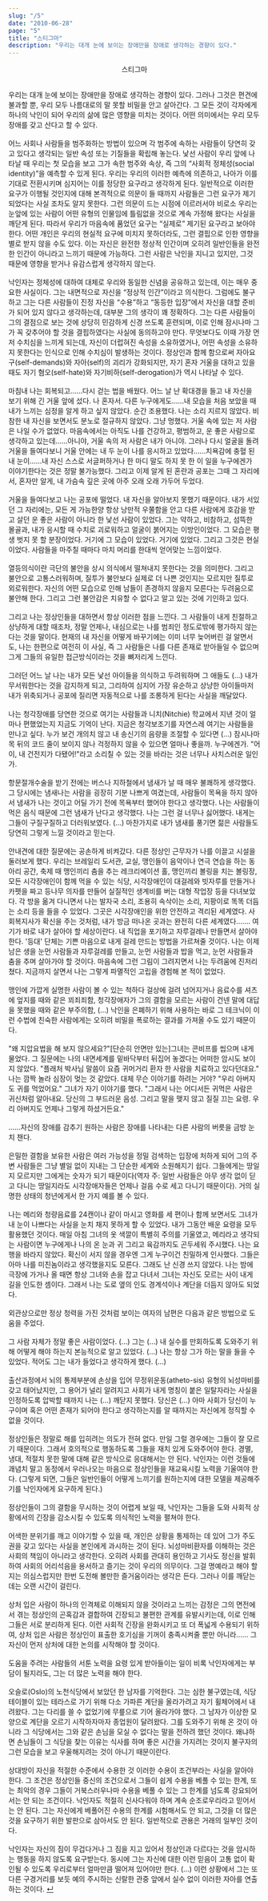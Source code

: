 ```yaml
---
slug: "/5"
date: "2010-06-28"
page: "5"
title: "스티그마"
description: "우리는 대개 눈에 보이는 장애만을 장애로 생각하는 경향이 있다."
---
```


<div style="text-align: center">
  <span class="post-line">
    스티그마
  </span>
</div>

<br>

우리는 대개 눈에 보이는 장애만을 장애로 생각하는 경향이 있다. 그러나 그것은 편견에 불과할 뿐, 우리 모두 나름대로의 말 못할 비밀을 안고 살아간다. 그 모든 것이 각자에게 하나의 낙인이 되어 우리의 삶에 많은 영향을 미치는 것이다. 어떤 의미에서는 우리 모두 장애를 갖고 산다고 할 수 있다.
<br><br>
어느 사회나 사람들을 범주화하는 방법이 있으며 각 범주에 속하는 사람들이 당연히 갖고 있다고 생각되는 일반 속성 또는 기질들을 확립해 놓는다. 낯선 사람이 우리 앞에 나타날 때 우리는 첫 모습을 보고 그가 속한 범주와 속상, 즉 그의 “사회적 정체성(social identity)”을 예측할 수 있게 된다. 우리는 우리의 이러한 예측에 의존하고, 나아가 이를 기대로 전환시키며 심지어는 이를 정당한 요구라고 생각하게 된다.
일반적으로 이러한 요구가 이행될 것인지에 대해 본격적으로 의문이 들 때까지 사람들은 그런 요구가 제기되었다는 사실 조차도 알지 못한다. 그런 의문이 드는 시점에 이르러서야 비로소 우리는 눈앞에 있는 사람이 어떤 유형의 인물임에 틀림없을 것으로 계속 가정해 왔다는 사실을 깨닫게 된다. 따라서 우리가 마음속에 품었던 요구는 “실제로” 제기된 요구라고 보아야 한다.
어떤 개인은 우리의 현실적 요구에 미치지 못하더라도, 그런 결핍으로 인한 영향을 별로 받지 않을 수도 있다. 이는 자신은 완전한 정상적 인간이며 오히려 일반인들을 완전한 인간이 아니라고 느끼기 때문에 가능하다. 그런 사람은 낙인을 지니고 있지만, 그것 때문에 영향을 받거나 유감스럽게 생각하지 않는다.
<br><br>
낙인자는 정체성에 대하여 대체로 우리와 동일한 신념을 공유하고 있는데, 이는 매우 중요한 사실이다. 그는 내면적으로 자신을 “정상적 인간”이라고 의식한다. 그럼에도 불구하고 그는 다른 사람들이 진정 자신을 “수용”하고 “동등한 입장”에서 자신을 대할 준비가 되어 있지 않다고 생각하는데, 대부분 그의 생각이 꽤 정확하다.
그는 다른 사람들이 그의 결점으로 보는 것에 상당히 민감하게 신경 쓰도록 훈련되며, 이로 인해 잠시나마 그가 꼭 갖추어야 할 것을 결핍하였다는 사실에 동의하고야 만다. 무엇보다도 이때 가장 먼저 수치심을 느끼게 되는데, 자신이 더럽혀진 속성을 소유하였거나, 어떤 속성을 소유하지 못한다는 인식으로 인해 수치심이 발생하는 것이다.
정상인과 함께 함으로써 자아요구(self-demands)와 자아(self)의 괴리가 강화되지만, 자기 혼자 거울을 대하고 있을 때도 자기 혐오(self-hate)와 자기비하(self-derogation)가 역시 나타날 수 있다.
<br><br>
마침내 나는 회복되고……다시 걷는 법을 배웠다. 어느 날 난 확대경을 들고 내 자신을 보기 위해 긴 거울 앞에 섰다. 나 혼자서. 다른 누구에게도……내 모습을 처음 보았을 때 내가 느끼는 심정을 알게 하고 싶지 않았다. 순간 조용했다. 나는 소리 지르지 않았다. 비참한 내 자신을 보면서도 분노로 절규하지 않았다. 그냥 멍했다. 거울 속에 있는 저 사람은 나일 수가 없었다. 마음속에서는 아직도 나를 건강하고, 평범하고, 운 좋은 사람으로 생각하고 있는데……아니야, 거울 속의 저 사람은 내가 아니야. 그러나 다시 얼굴을 돌려 거울을 들여다보니 거울 안에는 내 두 눈이 나를 응시하고 있었다……치욕감에 충혈 된 내 눈이……내 자신 스스로 서글퍼하거나 한 마디 말도 하지 못 한 이 일을 누구에겐가 이야기한다는 것은 정말 불가능했다. 그리고 이제 알게 된 혼란과 공포는 그때 그 자리에서, 혼자만 알게, 내 가슴속 깊은 곳에 아주 오래 오래 가두어 두었다.
<br><br>
거울을 들여다보고 나는 공포에 떨었다. 내 자신을 알아보지 못했기 때문이다. 내가 서있던 그 자리에는, 모든 게 가능한양 항상 낭만적 우쭐함을 안고 다른 사람에게 호감을 받고 살던 운 좋은 사람이 아니라 한 낯선 사람이 있었다. 그는 약하고, 비참하고, 섬뜩한 몰골과, 내가 응시할 때 수치로 괴로워하고 얼굴이 붉어지는 이방인이었다. 그 모습은 평생 벗지 못 할 분장이었다. 거기에 그 모습이 있었다. 거기에 있었다. 그리고 그것은 현실이었다. 사람들을 마주칠 때마다 마치 머리를 한대씩 얻어맞는 느낌이었다.
<br><br>
열등의식이란 극단의 불안을 상시 의식에서 떨쳐내지 못한다는 것을 의미한다. 그리고 불안으로 고통스러워하며, 질투가 불안보다 실제로 더 나쁜 것인지는 모르지만 질투로 외로워한다. 자신의 어떤 모습으로 인해 남들이 존경하지 않을지 모른다는 두려움으로 불안해 한다. 그리고 그런 불안감은 치유할 수 없다고 알고 있는 것에 기인하고 있다.
<br><br>
그리고 나는 정상인들을 대하면서 항상 이러한 점을 느낀다. 그 사람들이 내게 친절하고 상냥하게 대할 때조차, 정말 언제나, 내심으로는 나를 범죄인 정도로밖에 평가하지 않는다는 것을 말이다. 현재의 내 자신을 어떻게 바꾸기에는 이미 너무 늦어버린 걸 알면서도, 나는 한편으로 여전히 이 사실, 즉 그 사람들은 나를 다른 존재로 받아들일 수 없으며 그게 그들의 유일한 접근방식이라는 것을 뼈저리게 느낀다.
<br><br>
그러던 어느 날 나는 내가 모든 낯선 아이들을 의식하고 두려워하며 그 애들도 (…) 내가 무서워한다는 것을 감지하게 되고, 그리하여 심지어 가장 유순하고 상냥한 아이들마저 내가 위축되거나 공포에 질리면 자동적으로 나를 조롱하게 된다는 사실을 깨달았다.
<br><br>
나는 청각장애를 당연한 것으로 여기는 사람들과 니치(Nitchie) 학교에서 지낸 것이 얼마나 편했었는지 지금도 기억이 난다. 지금은 청각보조기를 자연스레 여기는 사람들을 만나고 싶다. 누가 보건 개의치 않고 내 송신기의 음량을 조절할 수 있다면 (…) 잠시나마 목 뒤의 코드 줄이 보이지 않나 걱정하지 않을 수 있으면 얼마나 좋을까. 누구에겐가. "어이, 내 건전지가 다됐어!"라고 소리칠 수 있는 것을 바라는 것은 너무나 사치스러운 일인가.
<br><br>
항문절개수술을 받기 전에는 버스나 지하철에서 냄새가 날 때 매우 불쾌하게 생각했다. 그 당시에는 냄새나는 사람을 굉장히 기분 나쁘게 여겼는데, 사람들이 목욕을 하지 않아서 냄새가 나는 것이고 어딜 가기 전에 목욕부터 했어야 한다고 생각했다. 나는 사람들이 먹은 음식 때문에 그런 냄새가 난다고 생각했다. 나는 그런 걸 너무나 싫어했다. 내게는 그들이 구질구질하고 더러워보였다. (…) 마찬가지로 내가 냄새를 풍기면 젊은 사람들도 당연히 그렇게 느낄 것이라고 믿는다.
<br><br>
안내견에 대한 질문에는 공손하게 비켜갔다. 다른 정상인 근무자가 나를 이끌고 시설을 둘러보게 했다. 우리는 브레일리 도서관, 교실, 맹인들이 음악이나 연극 연습을 하는 동아리 공간, 축제 때 맹인끼리 춤을 추는 레크리에이션 홀, 맹인끼리 볼링을 치는 볼링장, 모든 시각장애인이 함께 먹을 수 있는 식당, 시각장애인이 대걸레와 빗자루를 만들거나 카펫을 짜고 등나무 의자를 만들어 실질적인 생계비를 버는 대형 작업장 등을 다녀보았다. 각 방을 옮겨 다니면서 나는 발자국 소리, 조용히 속삭이는 소리, 지팡이로 똑똑 더듬는 소리 등을 들을 수 있었다. 그곳은 시각장애인을 위한 안전하고 격리된 세계였다. 사회복지사가 확신을 주는 것처럼, 내가 방금 떠나온 곳과는 완전히 다른 세계였다…….
여기가 바로 내가 살아야 할 세상이란다. 내 직업을 포기하고 자루걸레나 만들면서 살아야 한다. '등대' 단체는 기쁜 마음으로 내게 걸레 만드는 방법을 가르쳐줄 것이다. 나는 이제 남은 생을 눈먼 사람들과 자루걸레를 만들고, 눈먼 사람들과 밥을 먹고, 눈먼 사람들과 춤을 추며 살아가야 할 것이다. 마음속에 그런 그림이 그려지면서 나는 두려움에 진저리쳤다. 지금까지 살면서 나는 그렇게 파멸적인 고립을 경험해 본 적이 없었다.
<br><br>
맹인에 가깝게 실명한 사람이 볼 수 있는 척하다 걸상에 걸려 넘어지거나 음료수를 셔츠에 엎지를 때와 같은 꾀죄죄함, 청각장애자가 그의 결함을 모르는 사람이 건넨 말에 대답을 못했을 때와 같은 부주의함, (…) 낙인을 은폐하기 위해 사용하는 바로 그 테크닉이 이런 수법에 친숙한 사람에게는 오히려 비밀을 폭로하는 결과를 가져올 수도 있기 때문이다.
<br><br>
"왜 지압요법을 해 보지 않으세요?"[단순히 안면만 있는]그녀는 콘비프를 씹으며 내게 물었다. 그 질문에는 나의 내면세계를 밑바닥부터 뒤집어 놓겠다는 어떠한 암시도 보이지 않았다. "플래처 박사님 말씀이 요즘 귀머거리 환자 한 사람을 치료하고 있다던대요."
나는 깜짝 놀라 심장이 멎는 것 같았다. 대체 무슨 이야기를 하려는 거야?
"우리 아버지도 귀를 먹었어요." 그녀가 자기 이야기를 했다. "그래서 나는 어디서든 귀먹은 사람은 귀신처럼 알아내요. 당신의 그 부드러운 음성. 그리고 말을 맺지 않고 질질 끄는 요령. 우리 아버지도 언제나 그렇게 하셨거든요."
<br><br>
……자신의 장애를 감추기 원하는 사람은 장애를 나타내는 다른 사람의 버릇을 금방 눈치 챈다.
<br><br>
은밀한 결함을 보유한 사람은 여러 가능성을 정밀 검색하는 입장에 처하게 되어 그의 주변 사람들은 그냥 별일 없이 지내는 그 단순한 세계와 소원해지기 쉽다. 그들에게는 땅일지 모르지만 그에게는 숫자가 되기 때문이다(역자 주: 일반 사람들은 아무 생각 없이 딛고 다니는 땅일지라도 시각장애자들은 언제나 걸음 수로 세고 다니기 때문이다). 거의 실명한 상태의 청년에게서 한 가지 예를 볼 수 있다.
<br><br>
나는 메리와 청량음료를 24캔이나 같이 마시고 영화를 세 편이나 함께 보면서도 그녀가 내 눈이 나쁘다는 사실을 눈치 채지 못하게 할 수 있었다. 내가 그동안 배운 요령을 모두 활용했던 것이다. 매일 아침 그녀의 옷 색깔이 특별히 주의를 기울였고, 메리라고 생각되는 사람이면 누구에게나 나의 온 눈과 귀 그리고 육감까지도 곤두세워 주시했다. 나는 요행을 바라지 않았다. 확신이 서지 않을 경우엔 그게 누구이건 친밀하게 인사했다. 그들은 아마 나를 미친놈이라고 생각했을지도 모른다. 그래도 난 신경 쓰지 않았다. 나는 밤에 극장에 가거나 올 때면 항상 그녀와 손을 잡고 다녀서 그녀는 자신도 모르는 사이 내게 길을 인도한 셈이다. 그래서 나는 도로 옆의 인도 경계석이나 계단을 더듬지 않아도 되었다.
<br><br>
외관상으로만 정상 청력을 가진 것처럼 보이는 여자의 남편은 다음과 같은 방법으로 도움을 주었다.
<br><br>
그 사람 자체가 정말 좋은 사람이었다. (…) 그는 (…) 내 실수를 만회하도록 도와주기 위해 어떻게 해야 하는지 본능적으로 알고 있었다. (…) 나는 항상 그가 하는 말을 들을 수 있었다. 적어도 그는 내가 들었다고 생각하게 했다. (…)
<br><br>
출산과정에서 뇌의 통제부분에 손상을 입어 무정위운동(atheto-sis) 유형의 뇌성마비를 갖고 태어났지만, 그 용어가 널리 알려지고 사회가 내게 명칭이 붙은 일탈자라는 사실을 인정하도록 압박할 때까지 나는 (…) 깨닫지 못했다. 당신은 (…) 아마 사회가 당신이 누구이며 혹은 어떤 존재가 되어야 한다고 생각하는지를 알 때까지는 자신에게 정직할 수 없을 것이다.
<br><br>
정상인들은 정말로 해를 입히려는 의도가 전혀 없다. 만일 그럴 경우에는 그들이 잘 모르기 때문이다. 그래서 호의적으로 행동하도록 그들을 재치 있게 도와주어야 한다. 경멸, 냉대, 적절치 못한 말에 대해 같은 방식으로 응대해서는 안 된다. 낙인자는 이런 것들에 괘념치 말고 동정에서 우러나오는 마음으로 정상인들을 재교육시킬 노력을 기울여야 한다. (그렇게 되면, 그들은 일반인들이 어떻게 느끼기를 원하는지에 대한 모델을 제공해주기를 낙인자에게 요구하게 된다.)
<br><br>
정상인들이 그의 결함을 무시하는 것이 어렵게 보일 때, 낙인자는 그들을 도와 사회적 상황에서의 긴장을 감소시킬 수 있도록 의식적인 노력을 펼쳐야 한다.
<br><br>
어색한 분위기를 깨고 이야기할 수 있을 때, 개인은 상황을 통제하는 데 있어 그가 주도권을 갖고 있다는 사실을 본인에게 과시하는 것이 된다.
뇌성마비환자를 이해하는 것은 사회의 책임이 아니라고 생각한다. 오히려 사회를 관대히 용인하고 기사도 정신을 발휘하여 사회의 어리석음을 용서하고 즐기는 것이 우리의 의무이다. 그걸 명예라고 해야 할지는 의심스럽지만 한번 도전해 볼만한 즐거움이라는 생각은 든다. 그러나 이를 깨닫는 데는 오랜 시간이 걸린다.
<br><br>
상처 입은 사람이 하나의 인격체로 이해되지 않을 것이라고 느끼는 감정은 그의 면전에서 겪는 정상인의 곤혹감과 결합하여 긴장되고 불편한 관계를 유발시키는데, 이로 인해 그들은 서로 분리하게 된다. 이런 사회적 긴장을 완화시키고 또 더 폭넓게 수용되기 위하여, 상처 입은 사람은 정상인이 표출한 호기심을 기꺼이 충족시켜줄 뿐만 아니라...... 그 자신이 먼저 상처에 대한 논의를 시작해야 할 것이다.
<br><br>
도움을 주려는 사람들의 서툰 노력을 요령 있게 받아들이는 일이 비록 낙인자에게는 부담이 될지라도, 그는 더 많은 노력을 해야 한다.
<br><br>
오슬로(Oslo)의 노천식당에서 보았던 한 남자를 기억한다. 그는 심한 불구였는데, 식당 테이블이 있는 테라스로 가기 위해 다소 가파른 계단을 올라가려고 자기 휠체어에서 내려왔다. 그는 다리를 쓸 수 없었기에 무릎으로 기어 올라가야 했다. 그 남자가 이상한 모양으로 계단을 오르기 시작하자마자 종업원이 달려왔다. 그를 도와주기 위해 온 것이 아니라 그 식당에서는 그와 같은 손님을 모실 수 없다는 말을 전하려 했던 것이다. 왜냐하면 손님들이 그 식당을 찾는 이유는 식사를 하며 좋은 시간을 가지려는 것이지 불구자의 그런 모습을 보고 우울해지려는 것이 아니기 때문이란다.
<br><br>
상대방이 자신을 적절한 수준에서 수용한 것 이러한 수용이 조건부라는 사실을 알아야 한다. 그 조건은 정상인들 중신의 조건으로서 그들이 쉽게 수용을 베풀 수 있는 한계, 또는 최악의 경우 그들이 거북스러우나마 수용을 베풀 수 있는 그 한계를 넘도록 강요되어서는 안 되는 조건이다. 낙인자도 적절히 신사다워야 하며 계속 순조로우리라고 믿어서는 안 된다. 그는 자신에게 베풀어진 수용의 한계를 시험해서도 안 되고, 그것을 더 많은 것을 요구하기 위한 발판으로 삼아서도 안 된다. 일반적으로 관용은 거래의 일부인 것이다.
<br><br>
낙인자는 자신의 짐이 무겁다거나 그 짐을 지고 있어서 정상인과 다르다는 것을 암시하는 행동을 하지 않도록 요구받는다. 동시에 그는 자신에 대한 이런 믿음이 고통 없이 확인될 수 있도록 우리로부터 얼마만큼 떨어져 있어야만 한다. (…) 이런 상황에서 그는 또 다른 구경거리를 보듯 예의 주시하는 신랄한 관중 앞에서 실수 없이 이러한 자아를 연출하는 것이다. <a href="/">↵</a>
